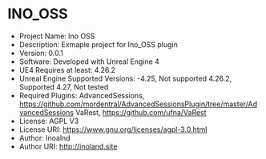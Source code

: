 # INO_OSS
 * Project Name: Ino OSS
 * Description: Exmaple project for Ino_OSS plugin
 * Version: 0.0.1
 * Software: Developed with Unreal Engine 4
 * UE4 Requires at least: 4.26.2
 * Unreal Engine Supported Versions:
										-4.25, 	Not supported
										4.26.2, Supported
										4.27, 	Not tested
 * Required Plugins: 
						AdvancedSessions, https://github.com/mordentral/AdvancedSessionsPlugin/tree/master/AdvancedSessions
						VaRest, https://github.com/ufna/VaRest
 * License: AGPL V3
 * License URI: https://www.gnu.org/licenses/agpl-3.0.html
 * Author: Inoalnd
 * Author URI: http://inoland.site